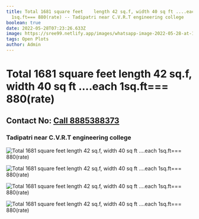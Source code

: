```yaml
---
title: Total 1681 square feet    length 42 sq.f, width 40 sq ft ....each
  1sq.ft=== 880(rate) -- Tadipatri near C.V.R.T engineering college
boolean: true
date: 2022-05-28T07:23:26.633Z
image: https://sree99.netlify.app/images/whatsapp-image-2022-05-28-at-10.17.11-am.jpeg
tags: Open Plots
author: Admin
---
```

# Total 1681 square feet    length 42 sq.f, width 40 sq ft ....each 1sq.ft=== 880(rate)

## Contact No: [Call 8885388373](tel:8885388373) 

 ### Tadipatri near C.V.R.T engineering college

![Total 1681 square feet    length 42 sq.f, width 40 sq ft ....each 1sq.ft=== 880(rate)](https://sree99.netlify.app/images/save_20220528_222500.jpg)

![Total 1681 square feet    length 42 sq.f, width 40 sq ft ....each 1sq.ft=== 880(rate)](https://sree99.netlify.app/images/whatsapp-image-2022-05-28-at-10.18.22-am-1-.jpeg)

![Total 1681 square feet    length 42 sq.f, width 40 sq ft ....each 1sq.ft=== 880(rate)](https://sree99.netlify.app/images/whatsapp-image-2022-05-28-at-10.18.21-am.jpeg)

![Total 1681 square feet    length 42 sq.f, width 40 sq ft ....each 1sq.ft=== 880(rate)](https://sree99.netlify.app/images/whatsapp-image-2022-05-28-at-10.18.22-am.jpeg)